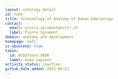 ```yaml
---
layout: ontology_detail
id: tahe
title: Terminology of Anatomy of Human Embryology
contact:
  email: pierre.sprumont@unifr.ch
  label: Pierre Sprumont
domain: anatomy and development
homepage: null
is_obsolete: true
taxon:
  id: NCBITaxon:9606
  label: Homo sapiens
activity_status: inactive
github_date_added: 2015-08-21
---
```

